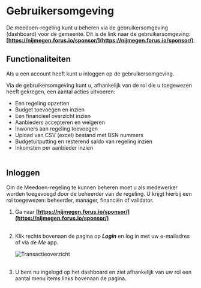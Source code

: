 # Gebruikersomgeving

De meedoen-regeling kunt u beheren via de gebruikersomgeving (dashboard) voor de gemeente.
Dit is de link naar de gebruikersomgeving:
**[https://nijmegen.forus.io/sponsor/](https://nijmegen.forus.io/sponsor/)**.

## Functionaliteiten

Als u een account heeft kunt u inloggen op de gebruikersomgeving.
&nbsp;

Via de gebruikersomgeving kunt u, afhankelijk van de rol die u toegewezen heeft gekregen, een aantal acties uitvoeren:
&nbsp;
- Een regeling opzetten
- Budget toevoegen en inzien
- Een financieel overzicht inzien
- Aanbieders accepteren en weigeren
- Inwoners aan regeling toevoegen
- Upload van CSV (excel) bestand met BSN nummers
- Budgetuitputting en resterend saldo van regeling inzien
- Inkomsten per aanbieder inzien
<br />&nbsp;

## Inloggen

Om de Meedoen-regeling te kunnen beheren moet u als medewerker worden toegevoegd door de beheerder van de regeling. U krijgt hierbij een rol toegewezen: beheerder, manager, financiën of validator.
&nbsp;

1. Ga naar **[https://nijmegen.forus.io/sponsor/](https://nijmegen.forus.io/sponsor/)**
<br />&nbsp;

2. Klik rechts bovenaan de pagina op **_Login_** en log in met uw e-mailadres of via de _Me_ app.

    <img src="https://raw.githubusercontent.com/teamforus/manuals/master/img/manual-dashboard-inloggen.png" alt="Transactieoverzicht" style="max-width:300px">
    <br />&nbsp;


3. U bent nu ingelogd op het dashboard en ziet afhankelijk van uw rol een aantal menu items links bovenaan de pagina.
<br />&nbsp;
